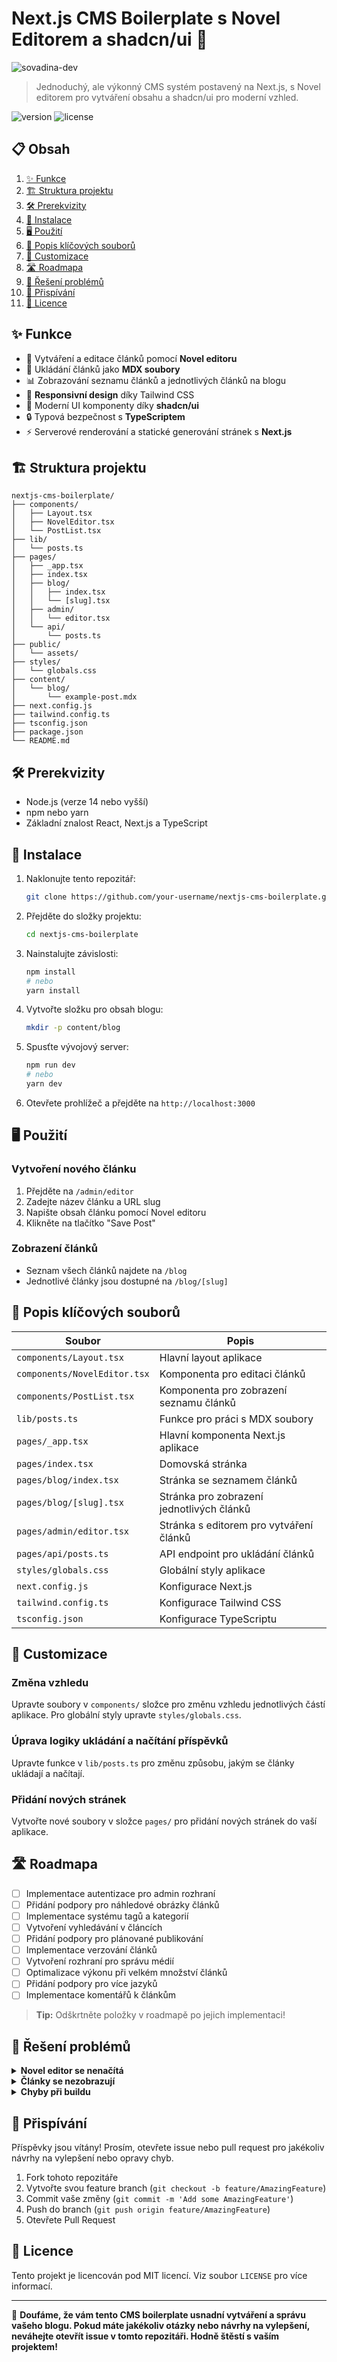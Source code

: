 # Next.js CMS Boilerplate s Novel Editorem a shadcn/ui 🚀
<img src="https://i.ibb.co/2v0C13t/sovadina-dev.png" alt="sovadina-dev" border="0">

> Jednoduchý, ale výkonný CMS systém postavený na Next.js, s Novel editorem pro vytváření obsahu a shadcn/ui pro moderní vzhled.

![version](https://img.shields.io/badge/version-1.0.0-blue.svg)
![license](https://img.shields.io/badge/license-MIT-green.svg)

## 📋 Obsah

1. [✨ Funkce](#-funkce)
2. [🏗️ Struktura projektu](#️-struktura-projektu)
3. [🛠️ Prerekvizity](#️-prerekvizity)
4. [🚀 Instalace](#-instalace)
5. [🖥️ Použití](#️-použití)
6. [📁 Popis klíčových souborů](#-popis-klíčových-souborů)
7. [🎨 Customizace](#-customizace)
8. [🛣️ Roadmapa](#️-roadmapa)
9. [🐛 Řešení problémů](#-řešení-problémů)
10. [🤝 Přispívání](#-přispívání)
11. [📄 Licence](#-licence)

## ✨ Funkce

- 📝 Vytváření a editace článků pomocí **Novel editoru**
- 💾 Ukládání článků jako **MDX soubory**
- 📊 Zobrazování seznamu článků a jednotlivých článků na blogu
- 📱 **Responsivní design** díky Tailwind CSS
- 🎨 Moderní UI komponenty díky **shadcn/ui**
- 🔒 Typová bezpečnost s **TypeScriptem**
- ⚡ Serverové renderování a statické generování stránek s **Next.js**

## 🏗️ Struktura projektu

```
nextjs-cms-boilerplate/
├── components/
│   ├── Layout.tsx
│   ├── NovelEditor.tsx
│   └── PostList.tsx
├── lib/
│   └── posts.ts
├── pages/
│   ├── _app.tsx
│   ├── index.tsx
│   ├── blog/
│   │   ├── index.tsx
│   │   └── [slug].tsx
│   ├── admin/
│   │   └── editor.tsx
│   └── api/
│       └── posts.ts
├── public/
│   └── assets/
├── styles/
│   └── globals.css
├── content/
│   └── blog/
│       └── example-post.mdx
├── next.config.js
├── tailwind.config.ts
├── tsconfig.json
├── package.json
└── README.md
```

## 🛠️ Prerekvizity

- Node.js (verze 14 nebo vyšší)
- npm nebo yarn
- Základní znalost React, Next.js a TypeScript

## 🚀 Instalace

1. Naklonujte tento repozitář:
   ```bash
   git clone https://github.com/your-username/nextjs-cms-boilerplate.git
   ```

2. Přejděte do složky projektu:
   ```bash
   cd nextjs-cms-boilerplate
   ```

3. Nainstalujte závislosti:
   ```bash
   npm install
   # nebo
   yarn install
   ```

4. Vytvořte složku pro obsah blogu:
   ```bash
   mkdir -p content/blog
   ```

5. Spusťte vývojový server:
   ```bash
   npm run dev
   # nebo
   yarn dev
   ```

6. Otevřete prohlížeč a přejděte na `http://localhost:3000`

## 🖥️ Použití

### Vytvoření nového článku

1. Přejděte na `/admin/editor`
2. Zadejte název článku a URL slug
3. Napište obsah článku pomocí Novel editoru
4. Klikněte na tlačítko "Save Post"

### Zobrazení článků

- Seznam všech článků najdete na `/blog`
- Jednotlivé články jsou dostupné na `/blog/[slug]`

## 📁 Popis klíčových souborů

| Soubor | Popis |
|--------|-------|
| `components/Layout.tsx` | Hlavní layout aplikace |
| `components/NovelEditor.tsx` | Komponenta pro editaci článků |
| `components/PostList.tsx` | Komponenta pro zobrazení seznamu článků |
| `lib/posts.ts` | Funkce pro práci s MDX soubory |
| `pages/_app.tsx` | Hlavní komponenta Next.js aplikace |
| `pages/index.tsx` | Domovská stránka |
| `pages/blog/index.tsx` | Stránka se seznamem článků |
| `pages/blog/[slug].tsx` | Stránka pro zobrazení jednotlivých článků |
| `pages/admin/editor.tsx` | Stránka s editorem pro vytváření článků |
| `pages/api/posts.ts` | API endpoint pro ukládání článků |
| `styles/globals.css` | Globální styly aplikace |
| `next.config.js` | Konfigurace Next.js |
| `tailwind.config.ts` | Konfigurace Tailwind CSS |
| `tsconfig.json` | Konfigurace TypeScriptu |

## 🎨 Customizace

### Změna vzhledu

Upravte soubory v `components/` složce pro změnu vzhledu jednotlivých částí aplikace. Pro globální styly upravte `styles/globals.css`.

### Úprava logiky ukládání a načítání příspěvků

Upravte funkce v `lib/posts.ts` pro změnu způsobu, jakým se články ukládají a načítají.

### Přidání nových stránek

Vytvořte nové soubory v složce `pages/` pro přidání nových stránek do vaší aplikace.

## 🛣️ Roadmapa

- [ ] Implementace autentizace pro admin rozhraní
- [ ] Přidání podpory pro náhledové obrázky článků
- [ ] Implementace systému tagů a kategorií
- [ ] Vytvoření vyhledávání v článcích
- [ ] Přidání podpory pro plánované publikování
- [ ] Implementace verzování článků
- [ ] Vytvoření rozhraní pro správu médií
- [ ] Optimalizace výkonu při velkém množství článků
- [ ] Přidání podpory pro více jazyků
- [ ] Implementace komentářů k článkům

> **Tip:** Odškrtněte položky v roadmapě po jejich implementaci!

## 🐛 Řešení problémů

<details>
<summary><strong>Novel editor se nenačítá</strong></summary>

Ujistěte se, že máte nainstalovanou nejnovější verzi `novel` a že váš prohlížeč podporuje všechny potřebné funkce.

</details>

<details>
<summary><strong>Články se nezobrazují</strong></summary>

Zkontrolujte, zda jsou MDX soubory správně uloženy ve složce `content/blog` a zda mají správnou strukturu frontmatter.

</details>

<details>
<summary><strong>Chyby při buildu</strong></summary>

Ujistěte se, že máte správně nakonfigurovaný `next.config.js` a že všechny importy v souborech jsou správné.

</details>

## 🤝 Přispívání

Příspěvky jsou vítány! Prosím, otevřete issue nebo pull request pro jakékoliv návrhy na vylepšení nebo opravy chyb.

1. Fork tohoto repozitáře
2. Vytvořte svou feature branch (`git checkout -b feature/AmazingFeature`)
3. Commit vaše změny (`git commit -m 'Add some AmazingFeature'`)
4. Push do branch (`git push origin feature/AmazingFeature`)
5. Otevřete Pull Request

## 📄 Licence

Tento projekt je licencován pod MIT licencí. Viz soubor `LICENSE` pro více informací.

---

📣 **Doufáme, že vám tento CMS boilerplate usnadní vytváření a správu vašeho blogu. Pokud máte jakékoliv otázky nebo návrhy na vylepšení, neváhejte otevřít issue v tomto repozitáři. Hodně štěstí s vaším projektem!**


